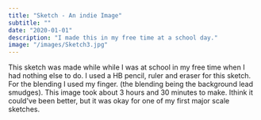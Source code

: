 ```yaml
---
title: "Sketch - An indie Image"
subtitle: ""
date: "2020-01-01"
description: "I made this in my free time at a school day."
image: "/images/Sketch3.jpg"
---
```

This sketch was made while while I was at school in my free time when I had nothing else to do. I used a HB pencil, ruler and eraser for this sketch. For the blending I used my finger. (the blending being the background lead smudges). This image took about 3 hours and 30 minutes to make. Ithink it could've been better, but it was okay for one of my first major scale sketches. 